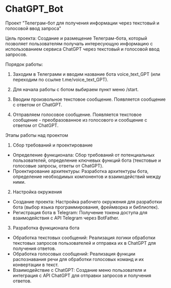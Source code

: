 # ChatGPT_Bot
Проект "Телеграм-бот для получения информации через текстовый и голосовой ввод запроса"

Цель проекта:
Создание и размещение Телеграм-бота, который позволяет пользователям получать интересующую информацию с использованием сервиса ChatGPT через текстовый и голосовой ввод запросов.

Порядок работы:

1.	Заходим в Телеграмм и вводим название бота voice_text_GPT (или переходим по ссылке t.me/voice_text_GPT). 

2.	Для начала работы с ботом выбираем пункт меню /start. 

3.	Вводим произвольное текстовое сообщение. 
Появляется сообщение с ответом от ChatGPT.

4.	Отправляем голосовое сообщение. 
Появляется текстовое сообщение - преобразованное из голосового и сообщение с ответом от ChatGPT.

Этапы работы над проектом
1. Сбор требований и проектирование
- Определение функционала: Сбор требований от потенциальных пользователей, определение ключевых функций бота (текстовые и голосовые запросы, ответы от ChatGPT).
- Проектирование архитектуры: Разработка архитектуры бота, определение необходимых компонентов и взаимодействий между ними.

2. Настройка окружения
- Создание проекта: Настройка рабочего окружения для разработки бота (выбор языка программирования, фреймворка и библиотек).
- Регистрация бота в Telegram: Получение токена доступа для взаимодействия с API Telegram через BotFather.

3. Разработка функционала бота
- Обработка текстовых сообщений: Реализация логики обработки текстовых запросов пользователей и отправка их в ChatGPT для получения ответов.
- Обработка голосовых сообщений: Реализация функции распознавания речи для обработки голосовых команд и их конвертации в текст.
- Взаимодействие с ChatGPT: Создание меню пользователя и интеграция с API ChatGPT для отправки запросов и получения ответов.
